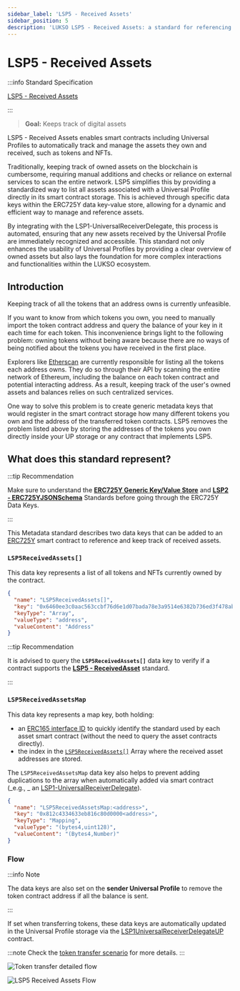 ```yaml
---
sidebar_label: 'LSP5 - Received Assets'
sidebar_position: 5
description: 'LUKSO LSP5 - Received Assets: a standard for referencing and keeping track of received assets.'
---
```


# LSP5 - Received Assets

:::info Standard Specification

[LSP5 - Received Assets](https://github.com/lukso-network/LIPs/blob/main/LSPs/LSP-5-ReceivedAssets.md)

:::

> **Goal:** Keeps track of digital assets

LSP5 - Received Assets enables smart contracts including Universal Profiles to automatically track and manage the assets they own and received, such as tokens and NFTs.

Traditionally, keeping track of owned assets on the blockchain is cumbersome, requiring manual additions and checks or reliance on external services to scan the entire network. LSP5 simplifies this by providing a standardized way to list all assets associated with a Universal Profile directly in its smart contract storage. This is achieved through specific data keys within the ERC725Y data key-value store, allowing for a dynamic and efficient way to manage and reference assets.

By integrating with the LSP1-UniversalReceiverDelegate, this process is automated, ensuring that any new assets received by the Universal Profile are immediately recognized and accessible. This standard not only enhances the usability of Universal Profiles by providing a clear overview of owned assets but also lays the foundation for more complex interactions and functionalities within the LUKSO ecosystem.

## Introduction

Keeping track of all the tokens that an address owns is currently unfeasible.

If you want to know from which tokens you own, you need to manually import the token contract address and query the balance of your key in it each time for each token. This inconvenience brings light to the following problem: owning tokens without being aware because there are no ways of being notified about the tokens you have received in the first place.

Explorers like [Etherscan](https://etherscan.io/) are currently responsible for listing all the tokens each address owns. They do so through their API by scanning the entire network of Ethereum, including the balance on each token contract and potential interacting address. As a result, keeping track of the user's owned assets and balances relies on such centralized services.

One way to solve this problem is to create generic metadata keys that would register in the smart contract storage how many different tokens you own and the address of the transferred token contracts. LSP5 removes the problem listed above by storing the addresses of the tokens you own directly inside your UP storage or any contract that implements LSP5.

## What does this standard represent?

:::tip Recommendation

Make sure to understand the **[ERC725Y Generic Key/Value Store](../erc725.md#erc725y---generic-data-keyvalue-store)** and **[LSP2 - ERC725YJSONSchema](../metadata/lsp2-json-schema.md)** Standards before going through the ERC725Y Data Keys.

:::

This Metadata standard describes two data keys that can be added to an [ERC725Y](https://github.com/ethereum/EIPs/blob/master/EIPS/eip-725.md#erc725y) smart contract to reference and keep track of received assets.

### `LSP5ReceivedAssets[]`

This data key represents a list of all tokens and NFTs currently owned by the contract.

```json
{
  "name": "LSP5ReceivedAssets[]",
  "key": "0x6460ee3c0aac563ccbf76d6e1d07bada78e3a9514e6382b736ed3f478ab7b90b",
  "keyType": "Array",
  "valueType": "address",
  "valueContent": "Address"
}
```

:::tip Recommendation

It is advised to query the **`LSP5ReceivedAssets[]`** data key to verify if a contract supports the **[LSP5 - ReceivedAsset](./lsp5-received-assets.md)** standard.

:::

### `LSP5ReceivedAssetsMap`

This data key represents a map key, both holding:

- an [ERC165 interface ID](https://eips.ethereum.org/EIPS/eip-165) to quickly identify the standard used by each asset smart contract (without the need to query the asset contracts directly).
- the index in the [`LSP5ReceivedAssets[]`](#lsp5receivedassets-) Array where the received asset addresses are stored.

The `LSP5ReceivedAssetsMap` data key also helps to prevent adding duplications to the array when automatically added via smart contract (_e.g., _ an [LSP1-UniversalReceiverDelegate](../accounts/lsp1-universal-receiver-delegate.md)).

```json
{
  "name": "LSP5ReceivedAssetsMap:<address>",
  "key": "0x812c4334633eb816c80d0000<address>",
  "keyType": "Mapping",
  "valueType": "(bytes4,uint128)",
  "valueContent": "(Bytes4,Number)"
}
```

### Flow

:::info Note

The data keys are also set on the **sender Universal Profile** to remove the token contract address if all the balance is sent.

:::

If set when transferring tokens, these data keys are automatically updated in the Universal Profile storage via the [LSP1UniversalReceiverDelegateUP](../../contracts/contracts/LSP1UniversalReceiver/LSP1UniversalReceiverDelegateUP/LSP1UniversalReceiverDelegateUP.md) contract.

:::note
Check the [token transfer scenario](../accounts/lsp1-universal-receiver-delegate#token-transfer-scenario) for more details.
:::

![Token transfer detailed flow](/img/standards/lsp5/detailed-token-transfer.jpeg)

![LSP5 Received Assets Flow](/img/standards/lsp5/lsp5-received-assets.jpeg)
